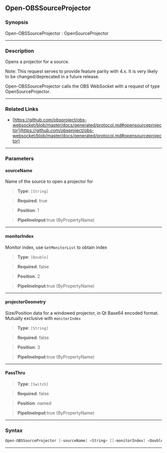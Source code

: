 Open-OBSSourceProjector
-----------------------
### Synopsis
Open-OBSSourceProjector : OpenSourceProjector

---
### Description

Opens a projector for a source.

Note: This request serves to provide feature parity with 4.x. It is very likely to be changed/deprecated in a future release.


Open-OBSSourceProjector calls the OBS WebSocket with a request of type OpenSourceProjector.

---
### Related Links
* [https://github.com/obsproject/obs-websocket/blob/master/docs/generated/protocol.md#opensourceprojector](https://github.com/obsproject/obs-websocket/blob/master/docs/generated/protocol.md#opensourceprojector)



---
### Parameters
#### **sourceName**

Name of the source to open a projector for



> **Type**: ```[String]```

> **Required**: true

> **Position**: 1

> **PipelineInput**:true (ByPropertyName)



---
#### **monitorIndex**

Monitor index, use `GetMonitorList` to obtain index



> **Type**: ```[Double]```

> **Required**: false

> **Position**: 2

> **PipelineInput**:true (ByPropertyName)



---
#### **projectorGeometry**

Size/Position data for a windowed projector, in Qt Base64 encoded format. Mutually exclusive with `monitorIndex`



> **Type**: ```[String]```

> **Required**: false

> **Position**: 3

> **PipelineInput**:true (ByPropertyName)



---
#### **PassThru**

> **Type**: ```[Switch]```

> **Required**: false

> **Position**: named

> **PipelineInput**:true (ByPropertyName)



---
### Syntax
```PowerShell
Open-OBSSourceProjector [-sourceName] <String> [[-monitorIndex] <Double>] [[-projectorGeometry] <String>] [-PassThru] [<CommonParameters>]
```
---
